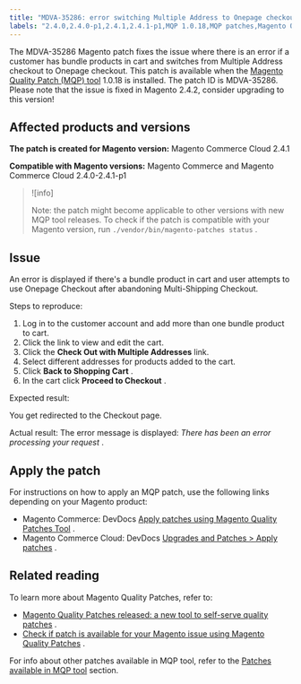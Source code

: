 ```yaml
---
title: "MDVA-35286: error switching Multiple Address to Onepage checkout"
labels: "2.4.0,2.4.0-p1,2.4.1,2.4.1-p1,MQP 1.0.18,MQP patches,Magento Quality Patches,checkout,multiple addresses,multishipping,onepage,support tools"
---
```


The MDVA-35286 Magento patch fixes the issue where there is an error if a customer has bundle products in cart and switches from Multiple Address checkout to Onepage checkout. This patch is available when the [Magento Quality Patch (MQP) tool](https://support.magento.com/hc/en-us/articles/360047139492) 1.0.18 is installed. The patch ID is MDVA-35286. Please note that the issue is fixed in Magento 2.4.2, consider upgrading to this version!

## Affected products and versions

 **The patch is created for Magento version:** Magento Commerce Cloud 2.4.1

 **Compatible with Magento versions:** Magento Commerce and Magento Commerce Cloud 2.4.0-2.4.1-p1

>![info]
>
>Note: the patch might become applicable to other versions with new MQP tool releases. To check if the patch is compatible with your Magento version, run `./vendor/bin/magento-patches status` .

## Issue

An error is displayed if there's a bundle product in cart and user attempts to use Onepage Checkout after abandoning Multi-Shipping Checkout.

 <span class="wysiwyg-underline">Steps to reproduce:</span> 

1. Log in to the customer account and add more than one bundle product to cart.
1. Click the link to view and edit the cart.
1. Click the **Check Out with Multiple Addresses** link.
1. Select different addresses for products added to the cart.
1. Click **Back to Shopping Cart** .
1. In the cart click **Proceed to Checkout** .

 <span class="wysiwyg-underline">Expected result:</span> 

You get redirected to the Checkout page.

 <span class="wysiwyg-underline">Actual result:</span> The error message is displayed: *There has been an error processing your request* .

## Apply the patch

For instructions on how to apply an MQP patch, use the following links depending on your Magento product:

* Magento Commerce: DevDocs [Apply patches using Magento Quality Patches Tool](https://devdocs.magento.com/guides/v2.4/comp-mgr/patching/mqp.html) .
* Magento Commerce Cloud: DevDocs [Upgrades and Patches > Apply patches](https://devdocs.magento.com/cloud/project/project-patch.html) .

## Related reading

To learn more about Magento Quality Patches, refer to:

* [Magento Quality Patches released: a new tool to self-serve quality patches](https://support.magento.com/hc/en-us/articles/360047139492) .
* [Check if patch is available for your Magento issue using Magento Quality Patches](https://support.magento.com/hc/en-us/articles/360047125252) .

For info about other patches available in MQP tool, refer to the [Patches available in MQP tool](https://support.magento.com/hc/en-us/sections/360010506631-Patches-available-in-MQP-tool-) section.